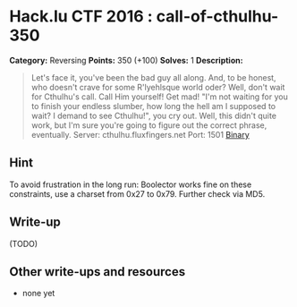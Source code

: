 # Hack.lu CTF 2016 : call-of-cthulhu-350

**Category:** Reversing
**Points:** 350 (+100)
**Solves:**  1
**Description:**

> Let's face it, you've been the bad guy all along. And, to be honest, who doesn't crave for some R'lyehlsque world oder? Well, don't wait for Cthulhu's call. Call Him yourself! Get mad! "I'm not waiting for you to finish your endless slumber, how long the hell am I supposed to wait? I demand to see Cthulhu!", you cry out. Well, this didn't quite work, but I'm sure you're going to figure out the correct phrase, eventually.
> Server: cthulhu.fluxfingers.net Port: 1501
[Binary](call-for-cthulhu)

## Hint

To avoid frustration in the long run: Boolector works fine on these constraints, use a charset from 0x27 to 0x79. Further check via MD5.

## Write-up

(TODO)

## Other write-ups and resources

* none yet
